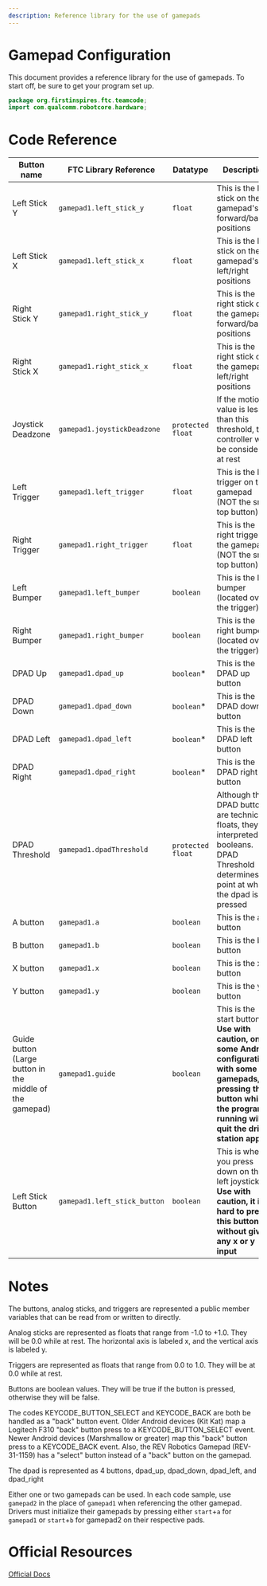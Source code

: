 ```yaml
---
description: Reference library for the use of gamepads
---
```


# Gamepad Configuration

This document provides a reference library for the use of gamepads. To start off, be sure to get your program set up.

```java
package org.firstinspires.ftc.teamcode;
import com.qualcomm.robotcore.hardware;
```

# Code Reference

|Button name|FTC Library Reference|Datatype|Description|
|-----------|---------------------|--------|-----------|
|Left Stick Y|`gamepad1.left_stick_y`|`float`|This is the left stick on the gamepad's forward/back positions|
|Left Stick X|`gamepad1.left_stick_x`|`float`|This is the left stick on the gamepad's left/right positions|
|Right Stick Y|`gamepad1.right_stick_y`|`float`|This is the right stick on the gamepad's forward/back positions|
|Right Stick X|`gamepad1.right_stick_x`|`float`|This is the right stick on the gamepad's left/right positions|
|Joystick Deadzone|`gamepad1.joystickDeadzone`|`protected float`|If the motion value is less than this threshold, the controller will be considered at rest|
|Left Trigger|`gamepad1.left_trigger`|`float`|This is the left trigger on the gamepad (NOT the small top button)|
|Right Trigger|`gamepad1.right_trigger`|`float`|This is the right trigger on the gamepad (NOT the small top button)|
|Left Bumper|`gamepad1.left_bumper`|`boolean`|This is the left bumper (located over the trigger)|
|Right Bumper|`gamepad1.right_bumper`|`boolean`|This is the right bumper (located over the trigger)|
|DPAD Up|`gamepad1.dpad_up`|`boolean`\*|This is the DPAD up button|
|DPAD Down|`gamepad1.dpad_down`|`boolean`\*|This is the DPAD down button|
|DPAD Left|`gamepad1.dpad_left`|`boolean`\*|This is the DPAD left button|
|DPAD Right|`gamepad1.dpad_right`|`boolean`\*|This is the DPAD right button|
|DPAD Threshold|`gamepad1.dpadThreshold`|`protected float`|Although the DPAD buttons are technically floats, they are interpreted as booleans. DPAD Threshold determines the point at which the dpad is pressed|
|A button|`gamepad1.a`|`boolean`|This is the a button|
|B button|`gamepad1.b`|`boolean`|This is the b button|
|X button|`gamepad1.x`|`boolean`|This is the x button|
|Y button|`gamepad1.y`|`boolean`|This is the y button|
|Guide button (Large button in the middle of the gamepad)|`gamepad1.guide`|`boolean`|This is the start button. **Use with caution, on some Android configurations with some gamepads, pressing this button while the program is running will quit the driver station app.**|
|Left Stick Button|`gamepad1.left_stick_button`|`boolean`|This is when you press down on the left joystick. **Use with caution, it is hard to press this button without giving any x or y input**|

# Notes
The buttons, analog sticks, and triggers are represented a public member variables that can be read from or written to directly.

Analog sticks are represented as floats that range from -1.0 to +1.0. They will be 0.0 while at rest. The horizontal axis is labeled x, and the vertical axis is labeled y.

Triggers are represented as floats that range from 0.0 to 1.0. They will be at 0.0 while at rest.

Buttons are boolean values. They will be true if the button is pressed, otherwise they will be false.

The codes KEYCODE_BUTTON_SELECT and KEYCODE_BACK are both be handled as a "back" button event. Older Android devices (Kit Kat) map a Logitech F310 "back" button press to a KEYCODE_BUTTON_SELECT event. Newer Android devices (Marshmallow or greater) map this "back" button press to a KEYCODE_BACK event. Also, the REV Robotics Gamepad (REV-31-1159) has a "select" button instead of a "back" button on the gamepad.

The dpad is represented as 4 buttons, dpad_up, dpad_down, dpad_left, and dpad_right

Either one or two gamepads can be used. In each code sample, use `gamepad2` in the place of `gamepad1` when referencing the other gamepad. Drivers must initialize their gamepads by pressing either `start`+`a` for `gamepad1` or `start`+`b` for gamepad2 on their respective pads.

# Official Resources
[Official Docs](https://ftctechnh.github.io/ftc_app/doc/javadoc/com/qualcomm/robotcore/hardware/Gamepad.html)
